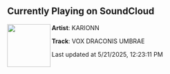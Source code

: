 ## Currently Playing on SoundCloud

[<img align="left" width="100" src="https://i1.sndcdn.com/artworks-UxGu19YVzRP4EzTb-pgZaqQ-t500x500.png">](https://soundcloud.com/noa_karionn/vox-draconis-umbrae)

**Artist**: KARIONN 

**Track**: VOX DRACONIS UMBRAE

Last updated at 5/21/2025, 12:23:11 PM
